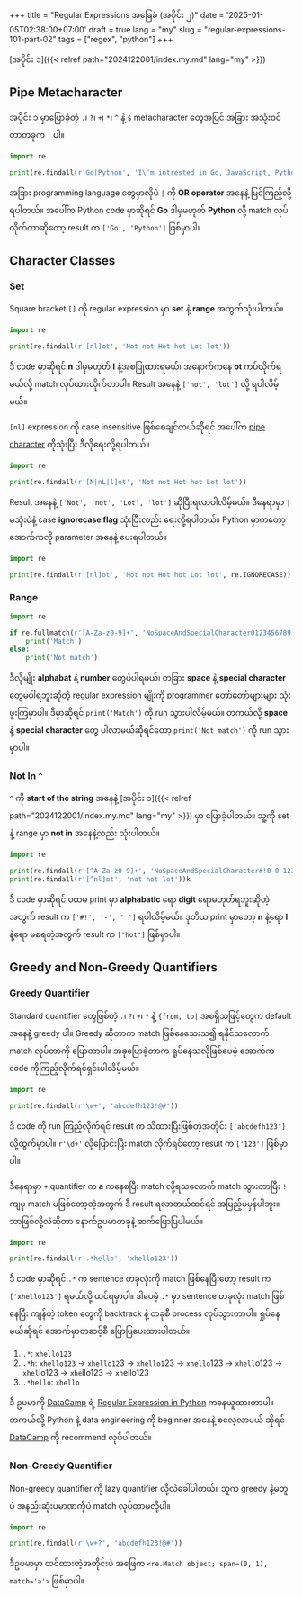 +++
title = "Regular Expressions အခြေခံ (အပိုင်း ၂)"
date = '2025-01-05T02:38:00+07:00'
draft = true
lang = "my"
slug = "regular-expressions-101-part-02"
tags = ["regex", "python"]
+++

[အပိုင်း ၁]({{< relref path="2024122001/index.my.md" lang="my" >}})

## Pipe Metacharacter
အပိုင်း ၁ မှာပြောခဲ့တဲ့ `.`၊ `?`၊ `+`၊ `*`၊ `^` နဲ့ `$` metacharacter တွေအပြင် အခြား အသုံးဝင်တာတခုက `|` ပါ။
```python
import re

print(re.findall(r'Go|Python', 'I\'m intrested in Go, JavaScript, Python, and SQL'))
```
အခြား programming language တွေမှာလိုပဲ `|` ကို **OR operator** အနေနဲ့ မြင်ကြည့်လို့ရပါတယ်။ အပေါ်က Python code မှာဆိုရင် **Go** ဒါမှမဟုတ် **Python** လို့ match လုပ်လိုက်တာဆိုတော့ result က `['Go', 'Python']` ဖြစ်မှာပါ။

## Character Classes
### Set
Square bracket `[]` ကို regular expression မှာ **set** နဲ့ **range** အတွက်သုံးပါတယ်။
```python
import re

print(re.findall(r'[nl]ot', 'Not not Hot hot Lot lot'))
```
ဒီ code မှာဆိုရင် **n** ဒါမှမဟုတ် **l** နဲ့အစပြုထားရမယ်၊ အနောက်ကနေ **ot** ကပ်လိုက်ရမယ်လို့ match လုပ်ထားလိုက်တာပါ။ Result အနေနဲ့ `['not', 'lot']` လို့ ရပါလိမ့်မယ်။

`[nl]` expression ကို case insensitive ဖြစ်စေချင်တယ်ဆိုရင် အပေါ်က [pipe character](#pipe-metacharacter) ကိုသုံးပြီး ဒီလိုရေးလို့ရပါတယ်။
```python
import re

print(re.findall(r'[N|nL|l]ot', 'Not not Hot hot Lot lot'))
```
Result အနေနဲ့ `['Not', 'not', 'Lot', 'lot']` ဆိုပြီးရလာပါလိမ့်မယ်။ ဒီနေရာမှာ `|` မသုံးပဲနဲ့ case **ignorecase flag** သုံးပြီးလည်း ရေးလို့ရပါတယ်။ Python မှာကတော့ အောက်ကလို parameter အနေနဲ့ ပေးရပါတယ်။
```python
import re

print(re.findall(r'[nl]ot', 'Not not Hot hot Lot lot', re.IGNORECASE))
```

### Range
```python
import re

if re.fullmatch(r'[A-Za-z0-9]+', 'NoSpaceAndSpecialCharacter0123456789'):
    print('Match')
else:
    print('Not match')
```
ဒီလိုမျိုး **alphabat** နဲ့ **number** တွေပဲပါရမယ်၊ တခြား **space** နဲ့ **special character** တွေမပါရဘူးဆိုတဲ့ regular expression မျိုးကို programmer တော်တော်များများ သုံးဖူးကြမှာပါ။ ဒီမှာဆိုရင် `print('Match')` ကို run သွားပါလိမ့်မယ်။ တကယ်လို့ **space** နဲ့ **special character** တွေ ပါလာမယ်ဆိုရင်တော့ `print('Not match')` ကို run သွားမှာပါ။

### Not In `^`
`^` ကို **start of the string** အနေနဲ့ [အပိုင်း ၁]({{< relref path="2024122001/index.my.md" lang="my" >}}) မှာ ပြောခဲ့ပါတယ်။ သူ့ကို set နဲ့ range မှာ **not in** အနေနဲ့လည်း သုံးပါတယ်။
```python
import re

print(re.findall(r'[^A-Za-z0-9]+', 'NoSpaceAndSpecialCharacter#!0-0 123456789'))
print(re.findall(r'[^nl]ot', 'not hot lot'))k
```
ဒီ code မှာဆိုရင် ပထမ print မှာ **alphabatic** ရော **digit** ရောမဟုတ်ရဘူးဆိုတဲ့အတွက် result က `['#!', '-', ' ']` ရပါလိမ့်မယ်။ ဒုတိယ print မှာတော့ **n** နဲ့ရော **l** နဲ့ရော မစရတဲ့အတွက် result က `['hot']` ဖြစ်မှာပါ။

## Greedy and Non-Greedy Quantifiers
### Greedy Quantifier
Standard quantifier တွေဖြစ်တဲ့ `.`၊ `?`၊ `+`၊ `*` နဲ့ `{from, to|` အစရှိသဖြင့်တွေက default အနေနဲ့ greedy ပါ။ Greedy ဆိုတာက match ဖြစ်နေသေးသ၍ ရနိုင်သလောက် match လုပ်တာကို ပြောတာပါ။ အခုပြောခဲ့တာက ရှုပ်နေသလိုဖြစ်ပေမဲ့ အောက်က code ကိုကြည့်လိုက်ရင်ရှင်းပါလိမ့်မယ်။
```python
import re

print(re.findall(r'\w+', 'abcdefh123!@#'))
```
ဒီ code ကို run ကြည့်လိုက်ရင် result က သိထားပြီးဖြစ်တဲ့အတိုင်း `['abcdefh123']` လို့ထွက်မှာပါ။ `r'\d+'` လို့ပြောင်းပြီး match လိုက်ရင်တော့ result က `['123']` ဖြစ်မှာပါ။

ဒီနေရာမှာ `+` quantifier က **a** ကနေစပြီး match လို့ရသလောက် match သွားတာပြီး `!` ကျမှ match မဖြစ်တော့တဲ့အတွက် ဒီ result ရလာတယ်ထင်ရင် အပြည့်မမှန်ပါဘူး။ ဘာဖြစ်လို့လဲဆိုတာ နောက်ဥပမာတခုနဲ့ ဆက်ပြောပြပါမယ်။
```python
import re

print(re.findall(r'.*hello', 'xhello123'))
```
ဒီ code မှာဆိုရင် `.*` က sentence တခုလုံးကို match ဖြစ်နေပြီးတော့ result က `['xhello123']` ရမယ်လို့ ထင်ရမှာပါ။ ဒါပေမဲ့ `.*` မှာ sentence တခုလုံး match ဖြစ်နေပြီး ကျန်တဲ့ token တွေကို backtrack နဲ့ တခုစီ process လုပ်သွားတာပါ။ ရှုပ်နေမယ်ဆိုရင် အောက်မှာတဆင့်စီ ပြောပြပေးထားပါတယ်။

1. `.*`: `xhello123`
2. `.*h`: `xhello123` -> `xhello12`3 -> `xhello1`23 -> `xhello`123 -> `xhell`o123 -> `xhel`lo123 -> `xhe`llo123 -> `xh`ello123
3. `.*hello`: `xhello` 

ဒီ ဥပမာကို [DataCamp](https://www.datacamp.com/) ရဲ့ [Regular Expression in Python](https://campus.datacamp.com/courses/regular-expressions-in-python) ကနေယူထားတာပါ။ တကယ်လို့ Python နဲ့ data engineering ကို beginner အနေနဲ့ စလေ့လာမယ် ဆိုရင် [DataCamp](https://www.datacamp.com/) ကို recommend လုပ်ပါတယ်။

### Non-Greedy Quantifier
Non-greedy quantifier ကို lazy quantifier လို့လဲခေါ်ပါတယ်။ သူက greedy နဲ့မတူပဲ အနည်းဆုံးပမာဏကိုပဲ match လုပ်တာမလို့ပါ။
```python
import re

print(re.findall(r'\w+?', 'abcdefh123!@#'))
```
ဒီဥပမာမှာ ထင်ထားတဲ့အတိုင်းပဲ အဖြေက `<re.Match object; span=(0, 1), match='a'>` ဖြစ်မှာပါ။
